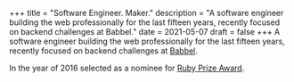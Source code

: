 +++
title = "Software Engineer. Maker."
description = "A software engineer building the web professionally for the last fifteen years, recently focused on backend challenges at Babbel."
date = 2021-05-07
draft = false
+++
A software engineer building the web professionally for the last fifteen years,
recently focused on backend challenges at [Babbel](https://www.babbel.com/).

In the year of 2016 selected as a nominee for [Ruby Prize Award](http://www.ruby.or.jp/en/news/20160927.html).
